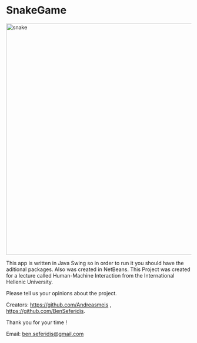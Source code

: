 # SnakeGame
<img width="628" alt="snake" src="https://user-images.githubusercontent.com/49198410/172022070-ad0432e0-c4ac-4df8-8557-a92201155a5d.png">

This app is written in Java Swing so in order to run it you should have the aditional packages. 
Also was created in NetBeans. This Project was created for a lecture called Human-Machine Interaction from the International Hellenic University. 

Please tell us your opinions about the project.  

Creators: https://github.com/Andreasmeis , https://github.com/BenSeferidis.  

Thank you for your time !  

Email: ben.seferidis@gmail.com

